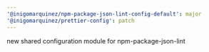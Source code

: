 ```yaml
---
'@inigomarquinez/npm-package-json-lint-config-default': major
'@inigomarquinez/prettier-config': patch
---
```


new shared configuration module for npm-package-json-lint
